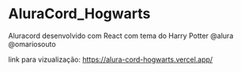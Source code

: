# AluraCord_Hogwarts
Aluracord desenvolvido com React com tema do Harry Potter @alura @omariosouto 


link para vizualização: https://alura-cord-hogwarts.vercel.app/
